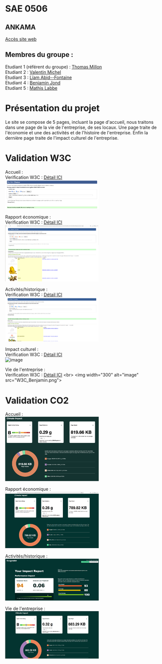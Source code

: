 # SAE 0506  

## ANKAMA

[Accès site web](https://valentinmicheliutnfc.github.io/SAE-0506/)

## Membres du groupe :

Etudiant 1 (référent du groupe) :  [Thomas Millon](mailto:thomas.millon@edu.univ-fcomte.fr?subject=SAE_1_05_06)  
Etudiant 2 : [Valentin Michel](mailto:valentin.michel03@edu.univ-fcomte.fr?subject=SAE_1_05_06)   
Etudiant 3 : [Lïam Abid--Fontaine](mailto:liam.abid--fontaine@edu.univ-fcomte.fr?subject=SAE_1_05_06)  
Etudiant 4 : [Benjamin Jond](mailto:benjamin.jond@edu.univ-fcomte.fr?subject=SAE_1_05_06)  
Etudiant 5 : [Mathis Labbe](mailto:mathis.labbe@edu.univ-fcomte.fr?subject=SAE_1_05_06) 

# Présentation du projet

Le site se compose de 5 pages, incluant la page d'accueil, nous traitons dans une page de la vie de l'entreprise, de ses locaux. Une page traite de l'économie et une des activités et de l'histoire de l'entreprise. Enfin la dernière page traite de l'impact culturel de l'entreprise.

# Validation W3C

Accueil :
<br>
Verification W3C : [Détail ICI](https://validator.w3.org/nu/?showsource=yes&showoutline=yes&showimagereport=yes&doc=https%3A%2F%2Fvalentinmicheliutnfc.github.io%2FSAE-0506%2Findex.html)
<br>
<img width="300" alt="image" src="W3C_Liam.png">

Rapport économique :
<br>
Verification W3C : [Détail ICI](https://validator.w3.org/nu/?showsource=yes&showoutline=yes&showimagereport=yes&doc=https%3A%2F%2Fvalentinmicheliutnfc.github.io%2FSAE-0506%2FRapport_Economique.html)
<br>
<img width="300" alt="image" src="W3C_Thomas.png">

Activités/historique :
<br>
Verification W3C : [Détail ICI](https://validator.w3.org/nu/?showsource=yes&showoutline=yes&showimagereport=yes&doc=https%3A%2F%2Fvalentinmicheliutnfc.github.io%2FSAE-0506%2FActivites.html)
<br>
<img width="300" alt="image" src="W3C_Valentin.png">


Impact culturel :
<br>
Verification W3C : [Détail ICI](https://validator.w3.org/nu/?showsource=yes&showoutline=yes&showimagereport=yes&doc=https%3A%2F%2Fvalentinmicheliutnfc.github.io%2FSAE-0506%2FInformative_Pages%2FimpactCulturel%2FimpactCulturel.html)
<br>
<img width="300" alt="image" src="https://github.com/user-attachments/assets/35cab4c6-2ffe-4786-89ae-dc13d6caa477">

Vie de l'entreprise :
<br>
Verification W3C : [Détail ICI]([https://validator.w3.org/nu/?doc=https%3A%2F%2Fvalentinmicheliutnfc.github.io%2FSAE-0506%2Fvie_entreprise.html](https://validator.w3.org/nu/?showsource=yes&showoutline=yes&showimagereport=yes&doc=https%3A%2F%2Fvalentinmicheliutnfc.github.io%2FSAE-0506%2Fvie_entreprise.html))
<br>
<img width="300" alt="image" src="W3C_Benjamin.png">

# Validation CO2
Accueil :
<br>
<img width="300" alt="image" src="ECO_Liam.png">

Rapport économique :
<br>
<img width="300" alt="image" src="ECO_Thomas.png">

Activités/historique :
<br>
<img width="300" alt="image" src="ECO_Valentin.png">

Vie de l'entreprise :
<br>
<img width="300" alt="image" src="Eco_Benjamin.png">





